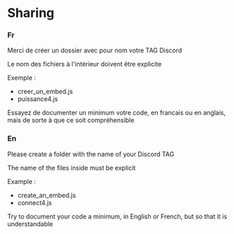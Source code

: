 # Sharing


### Fr

Merci de créer un dossier avec pour nom votre TAG Discord

Le nom des fichiers à l'intérieur doivent être explicite


Exemple : 
  - creer_un_embed.js
  - puissance4.js


Essayez de documenter un minimum votre code, en francais ou en anglais, mais de sorte à que ce soit compréhensible




### En

Please create a folder with the name of your Discord TAG

The name of the files inside must be explicit


Example : 
  - create_an_embed.js
  - connect4.js


Try to document your code a minimum, in English or French, but so that it is understandable

